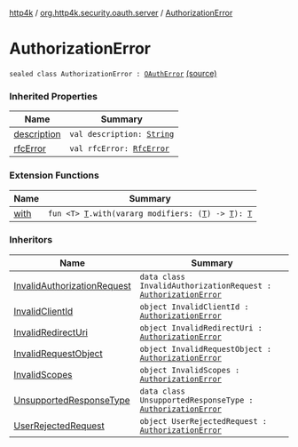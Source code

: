 [http4k](../index.md) / [org.http4k.security.oauth.server](index.md) / [AuthorizationError](./-authorization-error.md)

# AuthorizationError

`sealed class AuthorizationError : `[`OAuthError`](-o-auth-error/index.md) [(source)](https://github.com/http4k/http4k/blob/master/http4k-security-oauth/src/main/kotlin/org/http4k/security/oauth/server/OAuthError.kt#L50)

### Inherited Properties

| Name | Summary |
|---|---|
| [description](-o-auth-error/description.md) | `val description: `[`String`](https://kotlinlang.org/api/latest/jvm/stdlib/kotlin/-string/index.html) |
| [rfcError](-o-auth-error/rfc-error.md) | `val rfcError: `[`RfcError`](-rfc-error/index.md) |

### Extension Functions

| Name | Summary |
|---|---|
| [with](../org.http4k.core/with.md) | `fun <T> `[`T`](../org.http4k.core/with.md#T)`.with(vararg modifiers: (`[`T`](../org.http4k.core/with.md#T)`) -> `[`T`](../org.http4k.core/with.md#T)`): `[`T`](../org.http4k.core/with.md#T) |

### Inheritors

| Name | Summary |
|---|---|
| [InvalidAuthorizationRequest](-invalid-authorization-request/index.md) | `data class InvalidAuthorizationRequest : `[`AuthorizationError`](./-authorization-error.md) |
| [InvalidClientId](-invalid-client-id.md) | `object InvalidClientId : `[`AuthorizationError`](./-authorization-error.md) |
| [InvalidRedirectUri](-invalid-redirect-uri.md) | `object InvalidRedirectUri : `[`AuthorizationError`](./-authorization-error.md) |
| [InvalidRequestObject](-invalid-request-object.md) | `object InvalidRequestObject : `[`AuthorizationError`](./-authorization-error.md) |
| [InvalidScopes](-invalid-scopes.md) | `object InvalidScopes : `[`AuthorizationError`](./-authorization-error.md) |
| [UnsupportedResponseType](-unsupported-response-type/index.md) | `data class UnsupportedResponseType : `[`AuthorizationError`](./-authorization-error.md) |
| [UserRejectedRequest](-user-rejected-request.md) | `object UserRejectedRequest : `[`AuthorizationError`](./-authorization-error.md) |
